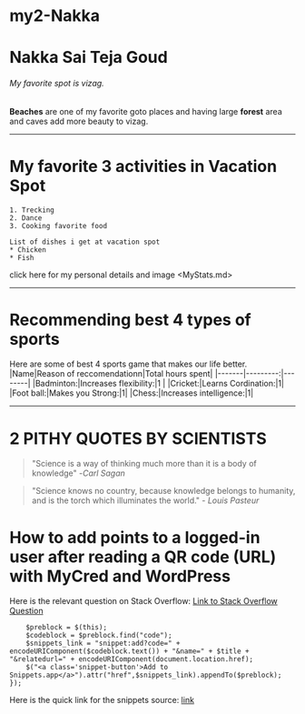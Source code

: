 # my2-Nakka
# Nakka Sai Teja Goud
###### My favorite spot is vizag.
**Beaches** are one of my favorite goto places and having large **forest** area and caves add more beauty to vizag.

****
# My favorite 3 activities in Vacation Spot
    1. Trecking
    2. Dance
    3. Cooking favorite food
    
    List of dishes i get at vacation spot
    * Chicken
    * Fish

click here for my personal details and image <MyStats.md>
***

# Recommending best 4 types of sports 
Here are some of best 4 sports game that makes our life better.
|Name|Reason of reccomendationn|Total hours spent|
|-------|---------:|--------|
|Badminton:|Increases flexibility:|1 |
|Cricket:|Learns Cordination:|1|
|Foot ball:|Makes you Strong:|1|
|Chess:|Increases intelligence:|1|

***
# 2 PITHY QUOTES BY SCIENTISTS
> "Science is a way of thinking much more than it is a body of knowledge" -*Carl Sagan*

> "Science knows no country, because knowledge belongs to humanity, and is the torch which illuminates the world." - *Louis Pasteur*
# How to add points to a logged-in user after reading a QR code (URL) with MyCred and WordPress
Here is the relevant question on Stack Overflow: [Link to Stack Overflow Question](https://stackoverflow.com/questions/77021074/how-to-add-points-to-a-logged-in-user-after-reading-a-qr-code-url-with-mycred)
``` $("pre").each(function() {
    $preblock = $(this);
    $codeblock = $preblock.find("code");
    $snippets_link = "snippet:add?code=" + encodeURIComponent($codeblock.text()) + "&name=" + $title + "&relatedurl=" + encodeURIComponent(document.location.href);
    $("<a class='snippet-button'>Add to Snippets.app</a>").attr("href",$snippets_link).appendTo($preblock);         
}); 
```


Here is the quick link for the snippets source:  [link](https://css-tricks.com/new-snippet-buttons/)